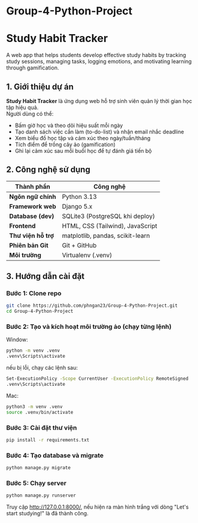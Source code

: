 # Group-4-Python-Project
# Study Habit Tracker

A web app that helps students develop effective study habits by tracking study sessions, managing tasks, logging emotions, and motivating learning through gamification.


## 1. Giới thiệu dự án

**Study Habit Tracker** là ứng dụng web hỗ trợ sinh viên quản lý thời gian học tập hiệu quả.  
Người dùng có thể:
- Bấm giờ học và theo dõi hiệu suất mỗi ngày  
- Tạo danh sách việc cần làm (to-do-list) và nhận email nhắc deadline  
- Xem biểu đồ học tập và cảm xúc theo ngày/tuần/tháng  
- Tích điểm để trồng cây ảo (gamification)  
- Ghi lại cảm xúc sau mỗi buổi học để tự đánh giá tiến bộ  


## 2. Công nghệ sử dụng

| Thành phần | Công nghệ |
|-------------|-----------|
| **Ngôn ngữ chính** | Python 3.13 |
| **Framework web** | Django 5.x |
| **Database (dev)** | SQLite3 (PostgreSQL khi deploy) |
| **Frontend** | HTML, CSS (Tailwind), JavaScript |
| **Thư viện hỗ trợ** | matplotlib, pandas, scikit-learn |
| **Phiên bản Git** | Git + GitHub |
| **Môi trường** | Virtualenv (.venv) |


## 3. Hướng dẫn cài đặt 

### Bước 1: Clone repo
```bash
git clone https://github.com/phngan23/Group-4-Python-Project.git
cd Group-4-Python-Project
```
### Bước 2: Tạo và kích hoạt môi trường ảo (chạy từng lệnh)
Window:
```bash
python -m venv .venv
.venv\Scripts\activate
```
nếu bị lỗi, chạy các lệnh sau:
```bash
Set-ExecutionPolicy -Scope CurrentUser -ExecutionPolicy RemoteSigned
.venv\Scripts\activate
```
Mac:
```bash
python3 -m venv .venv
source .venv/bin/activate
```
### Bước 3: Cài đặt thư viện
```bash
pip install -r requirements.txt
```
### Bước 4: Tạo database và migrate
```bash
python manage.py migrate
```
### Bước 5: Chạy server
```bash
python manage.py runserver
```
Truy cập http://127.0.0.1:8000/, nếu hiện ra màn hình trắng với dòng "Let's start studying!" là đã thành công.

